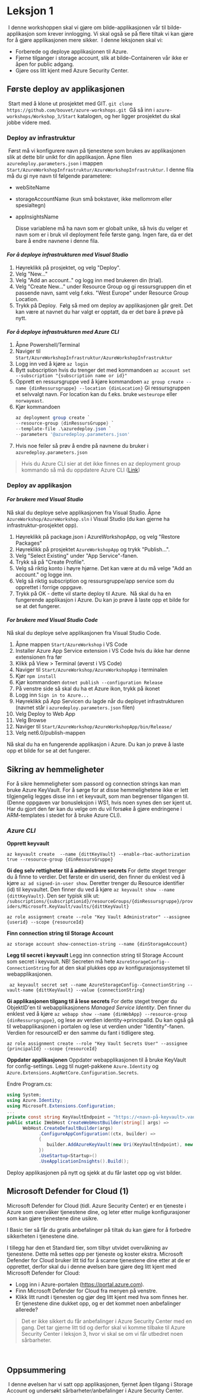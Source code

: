 # Leksjon 1

​
I denne workshoppen skal vi gjøre om bilde-applikasjonen vår til bilde-applikasjon som krever innlogging. Vi skal også se
på flere tiltak vi kan gjøre for å gjøre applikasjonen mere sikker.
​
I denne leksjonen skal vi:
​

- Forberede og deploye applikasjonen til Azure.
- Fjerne tilganger i storage account, slik at bilde-Containeren vår ikke er åpen for public adgang.
- Gjøre oss litt kjent med Azure Security Center.
  ​

## Første deploy av applikasjonen

​
Start med å klone ut prosjektet med GIT.
​
`git clone https://github.com/bouvet/azure-workshops.git`
​
Gå så inn i `azure-workshops/Workshop_3/Start` katalogen, og her ligger prosjektet du skal jobbe videre med.
​

### Deploy av infrastruktur

​
Først må vi konfigurere navn på tjenestene som brukes av applikasjonen slik at dette blir unikt for din applikasjon. Åpne filen `azuredeploy.parameters.json` i mappen `Start/AzureWorkshopInfrastruktur/AzureWorkshopInfrastruktur`. I denne fila må du gi nye navn til følgende parametere:
​

- webSiteName
- storageAccountName (kun små bokstaver, ikke mellomrom eller spesialtegn)
- appInsightsName
  ​

  Disse variablene må ha navn som er globalt unike, så hvis du velger et navn som er i bruk vil deployment feile første gang. Ingen fare, da er det bare å endre navnene i denne fila.

#### _For å deploye infrastrukturen med Visual Studio_

1. Høyreklikk på prosjektet, og velg "Deploy".
2. Velg "New..."
3. Velg "Add an account.." og logg inn med brukeren din (trial).
4. Velg "Create New..." under Resource Group og gi ressursgruppen din et passende navn, samt velg f.eks. "West Europe" under Resource Group Location.
5. Trykk på Deploy.
   ​
   Følg så med om deploy av applikasjonen går greit. Det kan være at navnet du har valgt er opptatt, da er det bare å prøve på nytt.
   ​

#### _For å deploye infrastrukturen med Azure CLI_
1. Åpne Powershell/Terminal
1. Naviger til `Start/AzureWorkshopInfrastruktur/AzureWorkshopInfrastruktur`
1. Logg inn ved å kjøre `az login`
1. Bytt subscription hvis du trenger det med kommandoen `az account set --subscription "{subscription name or id}"`
1. Opprett en ressursgruppe ved å kjøre kommandoen ```az group create --name {dinRessursgruppe} --location {dinLocation}``` Gi ressursgruppen et selvvalgt navn. For location kan du f.eks. bruke `westeurope`  eller `norwayeast`.
1. Kjør kommandoen 
   ```powershell
   az deployment group create `
   --resource-group {dinRessursGruppe} `
   --template-file .\azuredeploy.json `
   --parameters '@azuredeploy.parameters.json'
   ```
1. Hvis noe feiler så prøv å endre på navnene du bruker i `azuredeploy.parameters.json`

> Hvis du Azure CLI sier at det ikke finnes en az deployment group kommando så må du oppdatere Azure CLI ([Link](https://docs.microsoft.com/en-us/cli/azure/install-azure-cli))

### Deploy av applikasjon

#### _For brukere med Visual Studio​_

Nå skal du deploye selve applikasjonen fra Visual Studio. Åpne `AzureWorkshop/AzureWorkshop.sln` i Visual Studio (du kan gjerne ha infrastruktur-prosjektet opp).
​

1. Høyreklikk på package.json i AzureWorkshopApp, og velg "Restore Packages"
2. Høyreklikk på prosjektet `AzureWorkshopApp` og trykk "Publish...".
3. Velg "Select Existing" under "App Service"-fanen.
4. Trykk så på "Create Profile".
5. Velg så riktig konto i høyre hjørne. Det kan være at du må velge "Add an account." og logge inn.
6. Velg så riktig subscription og ressursgruppe/app service som du opprettet i forrige oppgave.
7. Trykk på OK - dette vil starte deploy til Azure.
   ​
   Nå skal du ha en fungerende applikasjon i Azure. Du kan jo prøve å laste opp et bilde for se at det fungerer.
   ​

#### _For brukere med Visual Studio Code_

Nå skal du deploye selve applikasjonen fra Visual Studio Code.

1. Åpne mappen `Start/AzureWorkshop` i VS Code
2. Installer Azure App Service extension i VS Code hvis du ikke har denne extensionen fra før
3. Klikk på View > Terminal (øverst i VS Code)
4. Naviger til `Start/AzureWorkshop/AzureWorkshopApp` i terminalen
5. Kjør `npm install`
6. Kjør kommandoen `dotnet publish --configuration Release`
7. På venstre side så skal du ha et Azure ikon, trykk på ikonet
8. Logg inn `Sign in to Azure...`
9. Høyreklikk på App Servicen du lagde når du deployet infrastrukturen (navnet står i `azuredeploy.parameters.json` filen)
10. Velg Deploy to Web App
11. Velg Browse
12. Naviger til `Start/AzureWorkshop/AzureWorkshopApp/bin/Release/`
13. Velg net6.0/publish-mappen

Nå skal du ha en fungerende applikasjon i Azure. Du kan jo prøve å laste opp et bilde for se at det fungerer.

## Sikring av hemmeligheter
For å sikre hemmeligheter som passord og connection strings kan man bruke Azure KeyVault. For å sørge for at disse hemmelighetene ikke er lett tilgjengelig legges disse inn i et keyvault, som man begrenser tilgangen til.
(Denne oppgaven var bonusleksjon i WS1, hvis noen synes den ser kjent ut. Har du gjort den før kan du velge om du vil forsøke å gjøre endringene i ARM-templates i stedet for å bruke Azure CLI).

### _Azure CLI_
**Opprett keyvault**
```
az keyvault create  --name {dittKeyVault} --enable-rbac-authorization true --resource-group {dinRessursGruppe}
```
**Gi deg selv rettigheter til å administrere secrets**
For dette steget trenger du å finne to verdier. Det første er din userid, den finner du enklest ved å kjøre `az ad signed-in-user show`. 
Deretter trenger du Resource identifier (id) til keyvaultet. Den finner du ved å kjøre `az keyvault show --name {dittKeyVault}`. Den ser typisk slik ut: `/subscriptions/{subscriptionid}/resourceGroups/{dinRessursgruppe}/providers/Microsoft.KeyVault/vaults/{dittKeyVault}`

```
az role assignment create --role "Key Vault Administrator" --assignee {userid} --scope {resourceId}
```

**Finn connection string til Storage Account**
```
az storage account show-connection-string --name {dinStorageAccount} 
```
**Legg til secret i keyvault** 
Legg inn connection string til Storage Account som secret i keyvault. NB! Secreten må hete `AzureStorageConfig--ConnectionString` for at den skal plukkes opp av konfigurasjonssystemet til webapplikasjonen.
```
 az keyvault secret set --name AzureStorageConfig--ConnectionString --vault-name {dittKeyVault} --value {connectionString}
```

**Gi applikasjonen tilgang til å lese secrets**
For dette steget trenger du ObjektID'en til webapplikasjonens _Managed Service Identity_. Den finner du enklest ved å kjøre `az webapp show --name {dinWebApp} --resource-group {dinRessursgruppe}`, og lese av verdien identity->principalId. Du kan også gå til webapplikasjonen i portalen og lese ut verdien under "Identity"-fanen.  Verdien for resourceID  er den samme du fant i tidligere steg.
```
az role assignment create --role "Key Vault Secrets User" --assignee {principalId} --scope {resourceId}
```

**Oppdater applikasjonen**
Oppdater webapplikasjonen til å bruke KeyVault for config-settings.
Legg til nuget-pakkene `Azure.Identity` og `Azure.Extensions.AspNetCore.Configuration.Secrets`.

Endre Program.cs: 
```cs
using System;
using Azure.Identity;
using Microsoft.Extensions.Configuration;
...
private const string KeyVaultEndpoint = "https://<navn-på-keyvault>.vault.azure.net/";
public static IWebHost CreateWebHostBuilder(string[] args) =>
      WebHost.CreateDefaultBuilder(args)
            .ConfigureAppConfiguration((ctx, builder) =>
            {
               builder.AddAzureKeyVault(new Uri(KeyVaultEndpoint), new DefaultAzureCredential());
            })
            .UseStartup<Startup>()
            .UseApplicationInsights().Build();
```

Deploy applikasjonen på nytt og sjekk at du får lastet opp og vist bilder.
   ​

## Microsoft Defender for Cloud (1)

Microsoft Defender for Cloud (tidl. Azure Security Center) er en tjeneste i Azure som overvåker tjenestene dine, og leter etter mulige konfigurasjoner som kan gjøre tjenestene
dine usikre.

I Basic tier så får du gratis anbefalinger på tiltak du kan gjøre for å forbedre sikkerheten i tjenestene dine.

I tillegg har den et Standard tier, som tilbyr utvidet overvåkning av tjenestene. Dette må settes opp per tjeneste og koster ekstra.
​
Microsoft Defender for Cloud bruker litt tid for å scanne tjenestene dine etter at de er opprettet, derfor skal du i denne øvelsen bare gjøre deg litt kjent med Microsoft Defender for Cloud:
​

- Logg inn i Azure-portalen (https://portal.azure.com).
- Finn Microsoft Defender for Cloud fra menyen på venstre.
- Klikk litt rundt i tjenesten og gjør deg litt kjent med hva som finnes her. Er tjenestene dine dukket opp, og er det kommet noen anbefalinger allerede?

> Det er ikke sikkert du får anbefalinger i Azure Security Center med en gang. Det tar gjerne litt tid og derfor skal vi komme tilbake til Azure Security Center i leksjon 3, hvor vi skal se om vi får utbedret noen sårbarheter.

​

## Oppsummering

​
I denne øvelsen har vi satt opp applikasjonen, fjernet åpen tilgang i Storage Account og undersøkt sårbarheter/anbefalinger i Azure Security Center.
